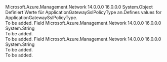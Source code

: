 <Type Name="ApplicationGatewaySslPolicyType" FullName="Microsoft.Azure.Management.Network.Models.ApplicationGatewaySslPolicyType">
  <TypeSignature Language="C#" Value="public static class ApplicationGatewaySslPolicyType" />
  <TypeSignature Language="ILAsm" Value=".class public auto ansi abstract sealed beforefieldinit ApplicationGatewaySslPolicyType extends System.Object" />
  <TypeSignature Language="DocId" Value="T:Microsoft.Azure.Management.Network.Models.ApplicationGatewaySslPolicyType" />
  <TypeSignature Language="VB.NET" Value="Public Class ApplicationGatewaySslPolicyType" />
  <TypeSignature Language="F#" Value="type ApplicationGatewaySslPolicyType = class" />
  <AssemblyInfo>
    <AssemblyName>Microsoft.Azure.Management.Network</AssemblyName>
    <AssemblyVersion>14.0.0.0</AssemblyVersion>
    <AssemblyVersion>16.0.0.0</AssemblyVersion>
  </AssemblyInfo>
  <Base>
    <BaseTypeName>System.Object</BaseTypeName>
  </Base>
  <Interfaces />
  <Docs>
    <summary>
            <span data-ttu-id="c2c9b-101">Definiert Werte für ApplicationGatewaySslPolicyType an.</span><span class="sxs-lookup"><span data-stu-id="c2c9b-101">Defines values for ApplicationGatewaySslPolicyType.</span></span>
            </summary>
    <remarks>To be added.</remarks>
  </Docs>
  <Members>
    <Member MemberName="Custom">
      <MemberSignature Language="C#" Value="public const string Custom;" />
      <MemberSignature Language="ILAsm" Value=".field public static literal string Custom" />
      <MemberSignature Language="DocId" Value="F:Microsoft.Azure.Management.Network.Models.ApplicationGatewaySslPolicyType.Custom" />
      <MemberSignature Language="VB.NET" Value="Public Const Custom As String " />
      <MemberSignature Language="F#" Value="val mutable Custom : string" Usage="Microsoft.Azure.Management.Network.Models.ApplicationGatewaySslPolicyType.Custom" />
      <MemberType>Field</MemberType>
      <AssemblyInfo>
        <AssemblyName>Microsoft.Azure.Management.Network</AssemblyName>
        <AssemblyVersion>14.0.0.0</AssemblyVersion>
        <AssemblyVersion>16.0.0.0</AssemblyVersion>
      </AssemblyInfo>
      <ReturnValue>
        <ReturnType>System.String</ReturnType>
      </ReturnValue>
      <Docs>
        <summary>To be added.</summary>
        <remarks>To be added.</remarks>
      </Docs>
    </Member>
    <Member MemberName="Predefined">
      <MemberSignature Language="C#" Value="public const string Predefined;" />
      <MemberSignature Language="ILAsm" Value=".field public static literal string Predefined" />
      <MemberSignature Language="DocId" Value="F:Microsoft.Azure.Management.Network.Models.ApplicationGatewaySslPolicyType.Predefined" />
      <MemberSignature Language="VB.NET" Value="Public Const Predefined As String " />
      <MemberSignature Language="F#" Value="val mutable Predefined : string" Usage="Microsoft.Azure.Management.Network.Models.ApplicationGatewaySslPolicyType.Predefined" />
      <MemberType>Field</MemberType>
      <AssemblyInfo>
        <AssemblyName>Microsoft.Azure.Management.Network</AssemblyName>
        <AssemblyVersion>14.0.0.0</AssemblyVersion>
        <AssemblyVersion>16.0.0.0</AssemblyVersion>
      </AssemblyInfo>
      <ReturnValue>
        <ReturnType>System.String</ReturnType>
      </ReturnValue>
      <Docs>
        <summary>To be added.</summary>
        <remarks>To be added.</remarks>
      </Docs>
    </Member>
  </Members>
</Type>
